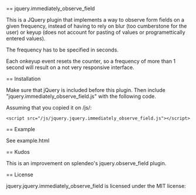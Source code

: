 == jquery.immediately_observe_field

This is a JQuery plugin that implements a way to observe form fields on a given frequency,
instead of having to rely on blur (too cumberstone for the user) or keyup (does not account 
for pasting of values or programettically entered values).

The frequency has to be specified in seconds.

Each onkeyup event resets the counter, so a frequency of more than 1 second will result 
on a not very responsive interface.


== Installation

Make sure that jQuery is included before this plugin. Then 
include "jquery.immediately_observe_field.js" with the following code.

Assuming that you copied it on /js/:

    <script src="/js/jquery.jquery.immediately_observe_field.js"></script>

== Example

See example.html

== Kudos

This is an improvement on splendeo's jquery.observe_field plugin.

== License

jquery.jquery.immediately_observe_field is licensed under the MIT license:
